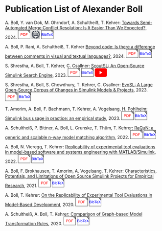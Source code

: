 # Publication List of Alexander Boll

A. Boll, Y. van Dok, M. Ohrndorf, A. Schultheiß, T. Kehrer: [Towards Semi-Automated Merge Conflict Resolution: Is It Easier Than We Expected?](), 2024. [![.pdf](pdf_icon.png)](publications/Towards_Semi-Automated_Merge_Conflict_Resolution_Is_It_Easier_Than_We_Expected.pdf) ![Distinguished Paper Award](distinguished_paper_mini.png) [![BibTeX](bibtex_icon.png)](publications/Towards_Semi-Automated_Merge_Conflict_Resolution_Is_It_Easier_Than_We_Expected.bib)

A. Boll, P. Rani, A. Schultheiß, T. Kehrer [Beyond code: Is there a difference between comments in visual and textual languages?](https://doi.org/10.1016/j.jss.2024.112087), 2024. [![.pdf](pdf_icon.png)](publications/Beyond_Code_Is_There_a_Difference_Between_Comments.pdf) [![BibTeX](bibtex_icon.png)](publications/Beyond_Code_Is_There_a_Difference_Between_Comments.bib)

S. Shrestha, A. Boll, T. Kehrer, C. Csallner: [ScoutSL: An Open-Source Simulink Search Engine](https://doi.org/10.1109/MODELS-C59198.2023.00022), 2023. [![.pdf](pdf_icon.png)](publications/ScoutSL_An_Open-source_Simulink_Search_Engine.pdf) [![BibTeX](bibtex_icon.png)](publications/ScoutSL_An_Open-source_Simulink_Search_Engine.bib) [![YouTube](yt_icon.png)](https://youtu.be/HwsHL8LrVCM?si=pHj_KDg-2CRLyEVZ)

S. Shrestha, A. Boll, S. Chowdhury, T. Kehrer, C. Csallner: [EvoSL: A Large Open-Source Corpus of Changes in Simulink Models & Projects](https://doi.org/10.1109/MODELS58315.2023.00024), 2023. [![.pdf](pdf_icon.png)](publications/EvoSL_A_Large_Open-Source_Corpus_of_Changes_in_Simulink_Models_&_Projects.pdf) [![BibTeX](bibtex_icon.png)](publications/EvoSL_A_Large_Open-Source_Corpus_of_Changes_in_Simulink_Models_&_Projects.bib)

T. Amorim, A. Boll, F. Bachmann, T. Kehrer, A. Vogelsang, H. Pohlheim: [Simulink bus usage in practice: an empirical study](http://dx.doi.org/10.5381/jot.2023.22.2.a12), 2023. [![.pdf](pdf_icon.png)](publications/Simulink_bus_usage_in_practice_an_empirical_study.pdf) [![BibTeX](bibtex_icon.png)](publications/Simulink_bus_usage_in_practice_an_empirical_study.bib)

A. Schultheiß, P. Bittner, A. Boll, L. Grunske, T. Thüm, T. Kehrer: [RaQuN: a generic and scalable n-way model matching algorithm](https://doi.org/10.1007/s10270-022-01062-5), 2022. [![.pdf](pdf_icon.png)](publications/RaQuN_a_generic_and_scalable_n-way_model_matching_algorithm.pdf) [![BibTeX](bibtex_icon.png)](publications/RaQuN_a_generic_and_scalable_n-way_model_matching_algorithm.bib)

A. Boll, N. Vieregg, T. Kehrer: [Replicability of experimental tool evaluations in model-based software and systems engineering with MATLAB/Simulink](https://doi.org/10.1007/s11334-022-00442-w), 2022. [![.pdf](pdf_icon.png)](publications/Replicability_of_experimental_tool_evaluations_in_model-based_software_and_systems_engineering_with_MATLABSimulink.pdf) [![BibTeX](bibtex_icon.png)](publications/Replicability_of_experimental_tool_evaluations_in_model-based_software_and_systems_engineering_with_MATLABSimulink.bib)

A. Boll, F. Brokhausen, T. Amorim, A. Vogelsang, T. Kehrer: [Characteristics, Potentials, and Limitations of Open Source Simulink Projects for Empirical Research](https://doi.org/10.1007/s10270-021-00883-0), 2021. [![.pdf](pdf_icon.png)](publications/Characteristics,_Potentials,_and_Limitations_of_Open_Source_Simulink_Projects_for_Empirical_Research.pdf) [![BibTeX](bibtex_icon.png)](publications/Characteristics,_Potentials,_and_Limitations_of_Open_Source_Simulink_Projects_for_Empirical_Research.bib)

A. Boll, T. Kehrer: [On the Replicability of Experimental Tool Evaluations in Model-Based Development](https://doi.org/10.1007/978-3-030-58167-1_9), 2020. [![.pdf](pdf_icon.png)](publications/On_the_Replicability_of_Experimental_Tool_Evaluations_in_Model-based_Development.pdf) [![BibTeX](bibtex_icon.png)](publications/On_the_Replicability_of_Experimental_Tool_Evaluations_in_Model-based_Development.bib)

A. Schultheiß, A. Boll, T. Kehrer: [Comparison of Graph-based Model Transformation Rules](http://dx.doi.org/10.5381/jot.2020.19.2.a3), 2020. [![.pdf](pdf_icon.png)](publications/Comparison_of_graph-based_model_transformation_rules.pdf) [![BibTeX](bibtex_icon.png)](publications/Comparison_of_graph-based_model_transformation_rules.bib)